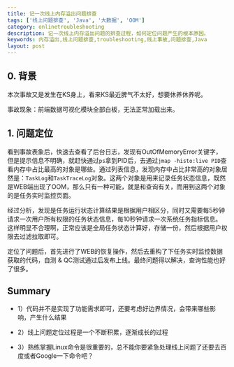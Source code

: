 ```yaml
---
title: 记一次线上内存溢出问题排查
tags: ['线上问题排查', 'Java', '大数据', 'OOM']
category: onlinetroubleshooting
description: 记一次线上内存溢出问题的排查过程，如何定位问题产生的根本原因。
keywords: 内存溢出,线上问题排查,troubleshooting,线上事故,问题排查,Java
layout: post
---
```


## 0. 背景

本次事故又是发生在KS身上，看来KS最近脾气不太好，想要休养休养呢。

事故现象：前端数据可视化模块全部白板，无法正常加载出来。

## 1. 问题定位

看到事故表象后，快速去查看了后台日志，发现有OutOfMemoryError关键字，但是提示信息不明确，就赶快通过``` ps ```拿到PID后，去通过``` jmap -histo:live PID ```查看内存中占比最高的对象是哪些。通过列表信息，发现内存中占比非常高的对象居然是：``` TaskLog ```和``` TaskTraceLog ```对象。这两个对象是用来记录任务状态信息，既然是WEB端出现了OOM，那么只有一种可能，就是和查询有关，而用到这两个对象的是任务实时监控页面。

经过分析，发现是任务运行状态计算结果是根据用户相区分，同时又需要每5秒钟请求一次用户所有权限的任务状态信息，每10秒钟请求一次系统任务指标信息。这样明显不合理啊，正常应该是全局任务状态计算好，存储一份，然后根据用户权限去过滤拉取即可。

定位了问题后，首先进行了WEB的恢复操作，然后去重构了下任务实时监控数据获取的代码，自测 & QC测试通过后发布上线。最终问题得以解决，查询性能也好了很多。

## Summary

- 1）代码并不是实现了功能需求即可，还要考虑好边界情况，会带来哪些影响，产生什么结果

- 2）线上问题定位过程是一个不断积累，逐渐成长的过程

- 3）熟练掌握Linux命令是很重要的，总不能你要紧急处理线上问题了还要去百度或者Google一下命令吧？
